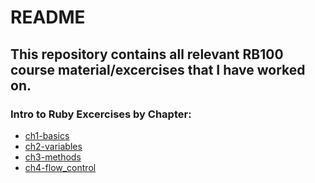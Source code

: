 # README #

## This repository contains all relevant RB100 course material/excercises that I have worked on.

### Intro to Ruby Excercises by Chapter:
- [ch1-basics](https://github.com/aj-clarke/RB100/tree/main/ch1-basics)
- [ch2-variables](https://github.com/aj-clarke/RB100/tree/main/ch2-variables)
- [ch3-methods](https://github.com/aj-clarke/RB100/tree/main/ch3-methods)
- [ch4-flow_control](https://github.com/aj-clarke/RB100/tree/main/ch4-flow_control)